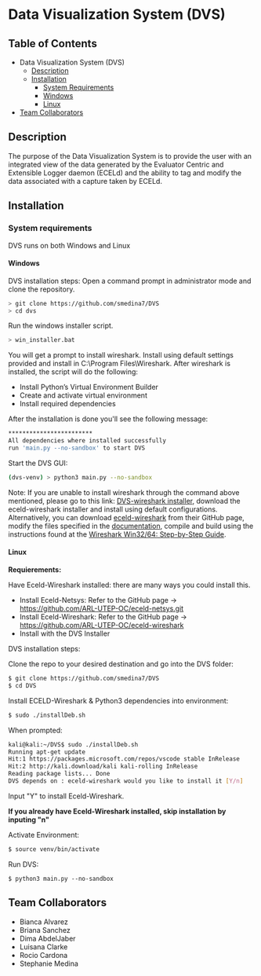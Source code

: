 # Data Visualization System (DVS)

## Table of Contents

* Data Visualization System (DVS)
  * [Description](https://github.com/smedina7/DVS#description)
  * [Installation](https://github.com/smedina7/DVS#installation)
    * [System Requirements](https://github.com/smedina7/DVS#system-requirements)
    * [Windows](https://github.com/smedina7/DVS#windows)
    * [Linux](https://github.com/smedina7/DVS#Linux)
* [Team Collaborators](https://github.com/smedina7/DVS#team-collaborators)
    
## Description
The purpose of the Data Visualization System is to provide the user with an integrated view of the data generated by the Evaluator Centric and Extensible Logger daemon (ECELd) and the ability to tag and modify the data associated with a capture taken by ECELd.  

## Installation

### System requirements
DVS runs on both Windows and Linux

#### Windows
DVS installation steps:
Open a command prompt in administrator mode and clone the repository. 

``` bash
> git clone https://github.com/smedina7/DVS
> cd dvs
```

Run the windows installer script. 

```bash
> win_installer.bat
```
You will get a prompt to install wireshark. Install using default settings provided and install in C:\Program Files\Wireshark.
After wireshark is installed, the script will do the following:

- Install Python’s Virtual Environment Builder
- Create and activate virtual environment
- Install required dependencies

After the installation is done you'll see the following message:
``` bash 
************************
All dependencies where installed successfully
run 'main.py --no-sandbox' to start DVS
```

Start the DVS GUI:
``` bash 
(dvs-venv) > python3 main.py --no-sandbox
```

Note: If you are unable to install wireshark through the command above mentioned, please go to this link: 
[DVS-wireshark installer](https://drive.google.com/drive/folders/1A4n18dsXHc-RHXywYPN-1mOt97gEFNq_?usp=sharing),
download the eceld-wireshark installer and install using default configurations.
Alternatively, you can download [eceld-wireshark](https://github.com/ARL-UTEP-OC/eceld-wireshark)
from their GitHub page, modify the files specified in the [documentation](https://github.com/smedina7/DVS/blob/master/documentation/DVS%20User%20Documentation.pdf), compile and build using the instructions found at the [Wireshark Win32/64: Step-by-Step Guide](https://www.wireshark.org/docs/wsdg_html_chunked/ChSetupWin32.html). 



#### Linux
**Requierements:**

Have Eceld-Wireshark installed: there are many ways you could install this. 
* Install Eceld-Netsys: Refer to the GitHub page -> https://github.com/ARL-UTEP-OC/eceld-netsys.git
* Install Eceld-Wireshark: Refer to the GitHub page -> https://github.com/ARL-UTEP-OC/eceld-wireshark
* Install with the DVS Installer 

DVS installation steps:

Clone the repo to your desired destination and go into the DVS folder: 

```bash
$ git clone https://github.com/smedina7/DVS
$ cd DVS
```

Install ECELD-Wireshark & Python3 dependencies into environment:

```bash
$ sudo ./installDeb.sh
```

When prompted:

```bash
kali@kali:~/DVS$ sudo ./installDeb.sh 
Running apt-get update
Hit:1 https://packages.microsoft.com/repos/vscode stable InRelease
Hit:2 http://kali.download/kali kali-rolling InRelease
Reading package lists... Done
DVS depends on : eceld-wireshark would you like to install it [Y/n] 
```
Input "Y" to install Eceld-Wireshark.

**If you already have Eceld-Wireshark installed, skip installation by inputing "n"**

Activate Environment:

```bash
$ source venv/bin/activate
```

Run DVS:

```
$ python3 main.py --no-sandbox
```






## Team Collaborators
  * Bianca Alvarez
  * Briana Sanchez
  * Dima AbdelJaber
  * Luisana Clarke
  * Rocio Cardona
  * Stephanie Medina
